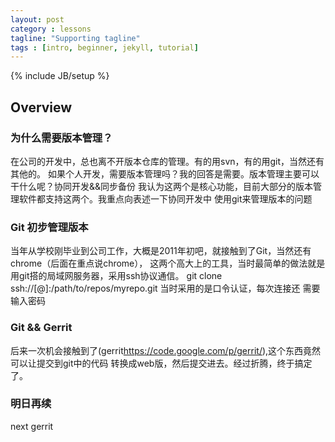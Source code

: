 ```yaml
---
layout: post
category : lessons
tagline: "Supporting tagline"
tags : [intro, beginner, jekyll, tutorial]
---
```

{% include JB/setup %}

## Overview

### 为什么需要版本管理？

在公司的开发中，总也离不开版本仓库的管理。有的用svn，有的用git，当然还有其他的。
如果个人开发，需要版本管理吗？我的回答是需要。版本管理主要可以干什么呢？协同开发&&同步备份
我认为这两个是核心功能，目前大部分的版本管理软件都支持这两个。我重点向表述一下协同开发中
使用git来管理版本的问题

### Git 初步管理版本

当年从学校刚毕业到公司工作，大概是2011年初吧，就接触到了Git，当然还有chrome（后面在重点说chrome），
这两个高大上的工具，当时最简单的做法就是用git搭的局域网服务器，采用ssh协议通信。
git clone ssh://[<username>@]<server>:/path/to/repos/myrepo.git  当时采用的是口令认证，每次连接还
需要输入密码


### Git && Gerrit

后来一次机会接触到了(gerrit<https://code.google.com/p/gerrit/>),这个东西竟然可以让提交到git中的代码
转换成web版，然后提交进去。经过折腾，终于搞定了。

### 明日再续

next gerrit